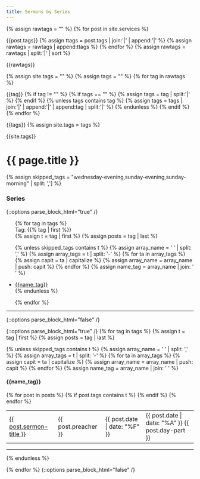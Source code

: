 ```yaml
---
title: Sermons by Series
---
```


{% assign rawtags = "" %}
{% for post in site.services %}
  <!-- Debug -->
  {{post.tags}}
  {% assign ttags = post.tags | join:'|' | append:'|' %}
  {% assign rawtags = rawtags | append:ttags %}
{% endfor %}
{% assign rawtags = rawtags | split:'|' | sort %}
<!-- Debug -->
{{rawtags}}

{% assign site.tags = "" %}
{% assign tags = "" %}
{% for tag in rawtags %}
  <!-- Debug -->
  {{tag}}
  {% if tag != "" %}
    {% if tags == "" %}
      {% assign tags = tag | split:'|' %}
    {% endif %}
    {% unless tags contains tag %}
      {% assign tags = tags | join:'|' | append:'|' | append:tag | split:'|' %}
    {% endunless %}
  {% endif %}
{% endfor %}
<!-- Debug -->
{{tags}}
{% assign site.tags = tags %}
<!-- Debug -->
{{site.tags}}


# {{ page.title }}

{% assign skipped_tags = "wednesday-evening,sunday-evening,sunday-morning" | split: ','] %}

### Series
{::options parse_block_html="true" /}
<ul>
{% for tag in tags %}
    <div>Tag: {{% tag | first %}}</div>
  {% assign t = tag | first %}
  {% assign posts = tag | last %}

  {% unless skipped_tags contains t %}
        {% assign array_name = ' ' | split: ',' %}
        {% assign array_tags = t | split: '-' %}
        {% for ta in array_tags %}
            {% assign capit = ta | capitalize %}
            {% assign array_name = array_name | push: capit %}
        {% endfor %}
        {% assign name_tag = array_name | join: ' ' %}
        <li>
            <a href="#{{t | downcase | replace: ' ', '-'}}">
                {{name_tag}}
            </a>
        </li>
  {% endunless %}

{% endfor %}
</ul>
<hr>
{::options parse_block_html="false" /}


{::options parse_block_html="true" /}
{% for tag in tags %}
  {% assign t = tag | first %}
  {% assign posts = tag | last %}

  {% unless skipped_tags contains t %}
    {% assign array_name = ' ' | split: ',' %}
    {% assign array_tags = t | split: '-' %}
    {% for ta in array_tags %}
        {% assign capit = ta | capitalize %}
        {% assign array_name = array_name | push: capit %}
    {% endfor %}
    {% assign name_tag = array_name | join: ' ' %}
#### {{name_tag}}
<table>
    {% for post in posts %}
        {% if post.tags contains t %}
        <tr>
          <td><a href="{{ post.url }}">{{ post.sermon-title }}</a></td>
          <td>{{ post.preacher }}</td>
          <td>{{ post.date | date: "%F" }}</td>
          <td>{{ post.date | date: "%A" }} {{ post.day-part }}</td>
        </tr>
        {% endif %}
    {% endfor %}
</table>
<hr>
  {% endunless %}

{% endfor %}
{::options parse_block_html="false" /}
